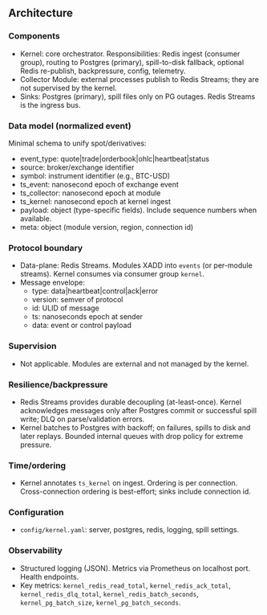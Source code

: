 ## Architecture

### Components
- Kernel: core orchestrator. Responsibilities: Redis ingest (consumer group), routing to Postgres (primary), spill-to-disk fallback, optional Redis re-publish, backpressure, config, telemetry.
- Collector Module: external processes publish to Redis Streams; they are not supervised by the kernel.
- Sinks: Postgres (primary), spill files only on PG outages. Redis Streams is the ingress bus.

### Data model (normalized event)
Minimal schema to unify spot/derivatives:
- event_type: quote|trade|orderbook|ohlc|heartbeat|status
- source: broker/exchange identifier
- symbol: instrument identifier (e.g., BTC-USD)
- ts_event: nanosecond epoch of exchange event
- ts_collector: nanosecond epoch at module
- ts_kernel: nanosecond epoch at kernel ingest
- payload: object (type-specific fields). Include sequence numbers when available.
- meta: object (module version, region, connection id)

### Protocol boundary
- Data-plane: Redis Streams. Modules XADD into `events` (or per-module streams). Kernel consumes via consumer group `kernel`.
- Message envelope:
  - type: data|heartbeat|control|ack|error
  - version: semver of protocol
  - id: ULID of message
  - ts: nanoseconds epoch at sender
  - data: event or control payload

### Supervision
- Not applicable. Modules are external and not managed by the kernel.

### Resilience/backpressure
- Redis Streams provides durable decoupling (at-least-once). Kernel acknowledges messages only after Postgres commit or successful spill write; DLQ on parse/validation errors.
- Kernel batches to Postgres with backoff; on failures, spills to disk and later replays. Bounded internal queues with drop policy for extreme pressure.

### Time/ordering
- Kernel annotates `ts_kernel` on ingest. Ordering is per connection. Cross-connection ordering is best-effort; sinks include connection id.

### Configuration
- `config/kernel.yaml`: server, postgres, redis, logging, spill settings.

### Observability
- Structured logging (JSON). Metrics via Prometheus on localhost port. Health endpoints.
- Key metrics: `kernel_redis_read_total`, `kernel_redis_ack_total`, `kernel_redis_dlq_total`, `kernel_redis_batch_seconds`, `kernel_pg_batch_size`, `kernel_pg_batch_seconds`.


